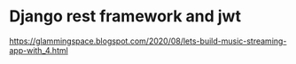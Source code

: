 # Django rest framework and jwt


https://glammingspace.blogspot.com/2020/08/lets-build-music-streaming-app-with_4.html